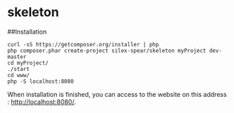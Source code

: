 # skeleton

##Installation
```
curl -sS https://getcomposer.org/installer | php
php composer.phar create-project silex-spear/skeleton myProject dev-master
cd myProject/
./start
cd www/
php -S localhost:8080
```

When installation is finished, you can access to the website on this address : <http://localhost:8080/>.
